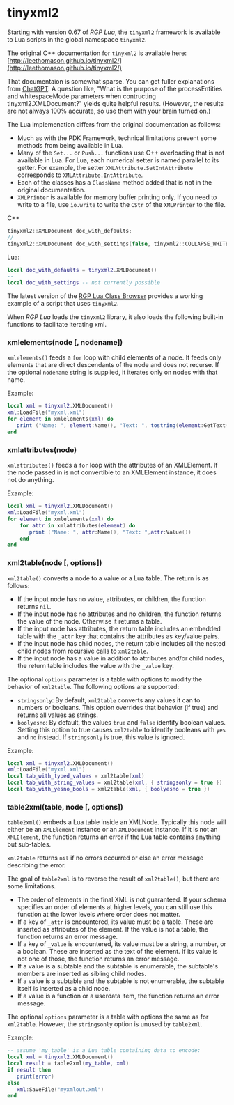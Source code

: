 # tinyxml2

Starting with version 0.67 of _RGP Lua_, the `tinyxml2` framework is available to Lua scripts in the global namespace `tinyxml2`.

The original C++ documentation for `tinyxml2` is available here:  
[http://leethomason.github.io/tinyxml2/](http://leethomason.github.io/tinyxml2/)

That documentaion is somewhat sparse. You can get fuller explanations from [ChatGPT](https://chat.openai.com/). A question like, "What is the purpose of the processEntities and whitespaceMode parameters when contructing tinyxml2.XMLDocument?" yields quite helpful results. (However, the results are not always 100% accurate, so use them with your brain turned on.)

The Lua implemenation differs from the original documentation as follows:

- Much as with the PDK Framework, technical limitations prevent some methods from being available in Lua.
- Many of the `Set...` or `Push...` functions use C++ overloading that is not available in Lua. For Lua, each numerical setter is named parallel to its getter. For example, the setter `XMLAttribute.SetIntAttribute` corresponds to `XMLAttribute.IntAttribute`.
- Each of the classes has a `ClassName` method added that is not in the original documentation.
- `XMLPrinter` is available for memory buffer printing only. If you need to write to a file, use `io.write` to write the `CStr` of the `XMLPrinter` to the file.

C++

```c++
tinyxml2::XMLDocument doc_with_defaults;
//
tinyxml2::XMLDocument doc_with_settings(false, tinyxml2::COLLAPSE_WHITESPACE);
```

Lua:

```lua
local doc_with_defaults = tinyxml2.XMLDocument()
--
local doc_with_settings -- not currently possible
```

The latest version of the [RGP Lua Class Browser](https://github.com/finale-lua/rgplua-class-browser) provides a working example of a script that uses `tinyxml2`.

When _RGP Lua_ loads the `tinyxml2` library, it also loads the following built-in functions to facilitate iterating xml.

### xmlelements(node [, nodename])

`xmlelements()` feeds a `for` loop with child elements of a node. It feeds only elements that are direct descendants of the node and does not recurse. If the optional `nodename` string is supplied, it iterates only on nodes with that name.

Example:

```lua
local xml = tinyxml2.XMLDocument()
xml:LoadFile("myxml.xml")
for element in xmlelements(xml) do
   print ("Name: ", element:Name(), "Text: ", tostring(element:GetText()))
end
```

### xmlattributes(node)

`xmlattributes()` feeds a `for` loop with the attributes of an XMLElement. If the node passed in is not convertible to an XMLElement instance, it does not do anything.

Example:

```lua
local xml = tinyxml2.XMLDocument()
xml:LoadFile("myxml.xml")
for element in xmlelements(xml) do
	for attr in xmlattributes(element) do
	   print ("Name: ", attr:Name(), "Text: ",attr:Value())
	end
end
```

### xml2table(node [, options])

`xml2table()` converts a node to a value or a Lua table. The return is as follows:

- If the input node has no value, attributes, or children, the function returns `nil`.
- If the input node has no attributes and no children, the function returns the value of the node. Otherwise it returns a table.
- If the input node has attributes, the return table includes an embedded table with the `_attr` key that contains the attributes as key/value pairs.
- If the input node has child nodes, the return table includes all the nested child nodes from recursive calls to `xml2table`.
- If the input node has a value in addition to attributes and/or child nodes, the return table includes the value with the `_value` key.

The optional `options` parameter is a table with options to modify the behavior of `xml2table`. The following options are supported:

- `stringsonly`: By default, `xml2table` converts any values it can to numbers or booleans. This option overrides that behavior (if true) and returns all values as strings.
- `boolyesno`: By default, the values `true` and `false` identify boolean values. Setting this option to true causes `xml2table` to identify booleans with `yes` and `no` instead. If `stringsonly` is true, this value is ignored.

Example:

```lua
local xml = tinyxml2.XMLDocument()
xml:LoadFile("myxml.xml")
local tab_with_typed_values = xml2table(xml)
local tab_with_string_values = xml2table(xml, { stringsonly = true })
local tab_with_yesno_bools = xml2table(xml, { boolyesno = true })
```

### table2xml(table, node [, options])

`table2xml()` embeds a Lua table inside an XMLNode. Typically this node will either be an `XMLElement` instance or an `XMLDocument` instance. If it is not an `XMLElement`, the function returns an error if the Lua table contains anything but sub-tables.

`xml2table` returns `nil` if no errors occurred or else an error message describing the error.

The goal of `table2xml` is to reverse the result of `xml2table()`, but there are some limitations.

- The order of elements in the final XML is not guaranteed. If your schema specifies an order of elements at higher levels, you can still use this function at the lower levels where order does not matter.
- If a key of `_attr` is encountered, its value must be a table. These are inserted as attributes of the element. If the value is not a table, the function returns an error message.
- If a key of `_value` is encountered, its value must be a string, a number, or a boolean. These are inserted as the text of the element. If its value is not one of those, the function returns an error message.
- If a value is a subtable and the subtable is enumerable, the subtable's members are inserted as sibling child nodes.
- If a value is a subtable and the subtable is not enumerable, the subtable itself is inserted as a child node.
- If a value is a function or a userdata item, the function returns an error message.

The optional `options` parameter is a table with options the same as for `xml2table`. However, the `stringsonly` option is unused by `table2xml`.

Example:

```lua
-- assume 'my_table' is a Lua table containing data to encode:
local xml = tinyxml2.XMLDocument()
local result = table2xml(my_table, xml)
if result then
   print(error)
else
   xml:SaveFile("myxmlout.xml")
end 	
```


